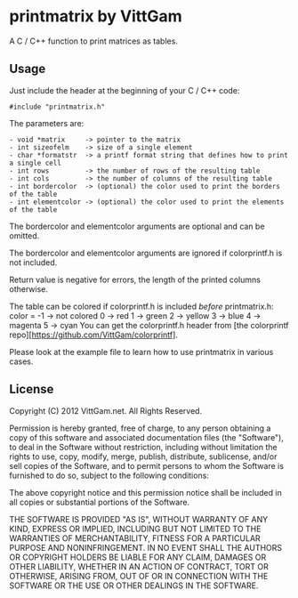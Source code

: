 # printmatrix by VittGam

A C / C++ function to print matrices as tables.

## Usage

Just include the header at the beginning of your C / C++ code:

    #include "printmatrix.h"

The parameters are:

    - void *matrix     -> pointer to the matrix
    - int sizeofelm    -> size of a single element
    - char *formatstr  -> a printf format string that defines how to print a single cell
    - int rows         -> the number of rows of the resulting table
    - int cols         -> the number of columns of the resulting table
    - int bordercolor  -> (optional) the color used to print the borders of the table
    - int elementcolor -> (optional) the color used to print the elements of the table

The bordercolor and elementcolor arguments are optional and can be omitted.

The bordercolor and elementcolor arguments are ignored if colorprintf.h is not included.

Return value is negative for errors, the length of the printed columns otherwise.

The table can be colored if colorprintf.h is included _before_ printmatrix.h:
    color = -1 -> not colored
             0 -> red
             1 -> green
             2 -> yellow
             3 -> blue
             4 -> magenta
             5 -> cyan
You can get the colorprintf.h header from [the colorprintf repo][https://github.com/VittGam/colorprintf].

Please look at the example file to learn how to use printmatrix in various cases.

## License

Copyright (C) 2012 VittGam.net. All Rights Reserved.

Permission is hereby granted, free of charge, to any person obtaining a copy of this software and associated documentation files (the "Software"), to deal in the Software without restriction, including without limitation the rights to use, copy, modify, merge, publish, distribute, sublicense, and/or sell copies of the Software, and to permit persons to whom the Software is furnished to do so, subject to the following conditions:

The above copyright notice and this permission notice shall be included in all copies or substantial portions of the Software.

THE SOFTWARE IS PROVIDED "AS IS", WITHOUT WARRANTY OF ANY KIND, EXPRESS OR IMPLIED, INCLUDING BUT NOT LIMITED TO THE WARRANTIES OF MERCHANTABILITY, FITNESS FOR A PARTICULAR PURPOSE AND NONINFRINGEMENT. IN NO EVENT SHALL THE AUTHORS OR COPYRIGHT HOLDERS BE LIABLE FOR ANY CLAIM, DAMAGES OR OTHER LIABILITY, WHETHER IN AN ACTION OF CONTRACT, TORT OR OTHERWISE, ARISING FROM, OUT OF OR IN CONNECTION WITH THE SOFTWARE OR THE USE OR OTHER DEALINGS IN THE SOFTWARE.


